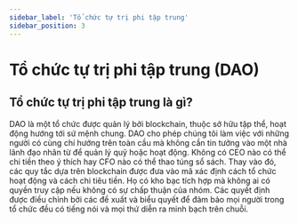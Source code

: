 ```yaml
---
sidebar_label: 'Tổ chức tự trị phi tập trung'
sidebar_position: 3
---
```

# Tổ chức tự trị phi tập trung (DAO)

## Tổ chức tự trị phi tập trung là gì?
DAO là một tổ chức được quản lý bởi blockchain, thuộc sở hữu tập thể, hoạt động hướng tới sứ mệnh chung. DAO cho phép chúng tôi làm việc với những người có cùng chí hướng trên toàn cầu mà không cần tin tưởng vào một nhà lãnh đạo nhân từ để quản lý quỹ hoặc hoạt động. Không có CEO nào có thể chi tiền theo ý thích hay CFO nào có thể thao túng sổ sách. Thay vào đó, các quy tắc dựa trên blockchain được đưa vào mã xác định cách tổ chức hoạt động và cách chi tiêu tiền. Họ có kho bạc tích hợp mà không ai có quyền truy cập nếu không có sự chấp thuận của nhóm. Các quyết định được điều chỉnh bởi các đề xuất và biểu quyết để đảm bảo mọi người trong tổ chức đều có tiếng nói và mọi thứ diễn ra minh bạch trên chuỗi.